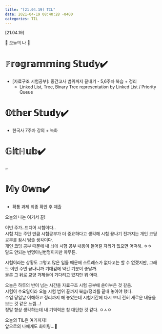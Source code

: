 ```yaml
---
title: "[21.04.19] TIL"
date: 2021-04-19 08:40:28 -0400
categories: TIL
---
```


[21.04.19]

🙌 오늘의 나 🙌

# ℙ𝕣𝕠𝕘𝕣𝕒𝕞𝕞𝕚𝕟𝕘 𝕊𝕥𝕦𝕕𝕪✔️

- [자료구조 시험공부]: 중간고사 범위까지 끝내기 - 5,6주차 복습 + 정리
     * Linked List, Tree, Binary Tree representation by Linked List / Priority Queue

# 𝕆𝕥𝕙𝕖𝕣 𝕊𝕥𝕦𝕕𝕪✔️
- 한국사 7주차 강의 + 녹화

# 𝔾𝕚𝕥ℍ𝕦𝕓✔️

~

# 𝕄𝕪 𝕆𝕨𝕟✔️

- 확통 과제 최종 확인 후 제출



오늘의 나는 여기서 끝!   

이번 주가..드디어 시험이다..    
시험 치는 주인 만큼 시험공부가 더 중요하다고 생각해 시험 끝나기 전까지는 개인 코딩 공부를 잠시 멈출 생각이다.    
개인 코딩 공부 때문에 내 뇌에 시험 공부 내용이 들어갈 자리가 없으면 어떡해. ㅎㅎ    
말도 안되는 변명아닌변명이지만 아무튼.   

시험이라는 상황도 그렇고 많은 일들 때문에 스트레스가 없다고는 할 수 없겠지만, 그래도 이번 주면 끝나니까 기대감에 약간 기분이 좋달까.        
물론 그 뒤로 교양 과제들이 기다리고 있지만 뭐 어때.     
   

오늘은 하루의 반이 넘는 시간을 자료구조 시험 공부에 쏟아부은 것 같음.    
시험이 수요일이라 오늘 시험 범위 끝까지 복습/정리를 끝내 놓아야 했다.           
수업 당일날 이해하고 정리까지 해 놓았는데 시험기간에 다시 보니 전혀 새로운 내용을 보는 것 같은 느낌...!    
정말 항상 생각하는데 내 기억력은 참 대단한 것 같다. ㅇㅅㅇ   


오늘의 TIL은 여기까지!    
앞으로의 나에게도 화이팅...🌸
